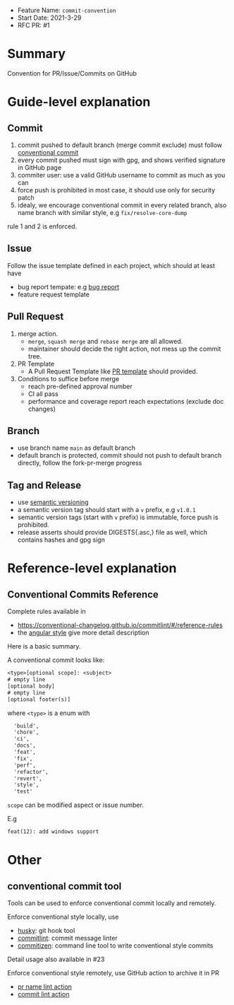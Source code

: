 - Feature Name: `commit-convention`
- Start Date: 2021-3-29
- RFC PR: #1

# Summary

[summary]: #summary

Convention for PR/Issue/Commits on GitHub

# Guide-level explanation

[guide-level-explanation]: #guide-level-explanation

## Commit

[commit]: #commit

1. commit pushed to default branch (merge commit exclude) must follow [conventional commit](https://www.conventionalcommits.org/en/v1.0.0/)
2. every commit pushed must sign with gpg, and shows verified signature in GitHub page
3. commiter user: use a valid GitHub username to commit as much as you can
4. force push is prohibited in most case, it should use only for security patch
5. idealy, we encourage conventional commit in every related branch, also name branch with similar style, e.g `fix/resolve-core-dump`

rule 1 and 2 is enforced.

## Issue

[issue]: #issue

Follow the issue template defined in each project, which should at least have

- bug report tempate: e.g [bug report](https://github.com/4paradigm/fedb/blob/main/.github/ISSUE_TEMPLATE/bug_report.md)
- feature request template

## Pull Request

[pr]: #pr

1. merge action.
   - `merge`, `squash merge` and `rebase merge` are all allowed.
   - maintainer should decide the right action, not mess up the commit tree.
2. PR Template
   - A Pull Request Template like [PR template](https://github.com/4paradigm/fedb/blob/main/.github/pull_request_template.md) should provided.
3. Conditions to suffice before merge
   - reach pre-defined approval number
   - CI all pass
   - performance and coverage report reach expectations (exclude doc changes)

## Branch

[branch]: branch

- use branch name `main` as default branch
- default branch is protected, commit should not push to default branch directly, follow the fork-pr-merge progress

## Tag and Release

[tag-and-release]: tag-and-release

- use [semantic versioning](https://semver.org)
- a semantic version tag should start with a `v` prefix, e.g `v1.0.1`
- semantic version tags (start with `v` prefix) is immutable, force push is prohibited.
- release asserts should provide DIGESTS{.asc,} file as well, which contains hashes and gpg sign

# Reference-level explanation

[reference-level-explanation]: #reference-level-explanation

## Conventional Commits Reference

[conventional-commits-ref]: #coventional-commits-ref

Complete rules available in

- https://conventional-changelog.github.io/commitlint/#/reference-rules
- the [angular style](https://github.com/angular/angular.js/blob/master/DEVELOPERS.md#-git-commit-guidelines) give more detail description

Here is a basic summary.

A conventional commit looks like:

```txt
<type>[optional scope]: <subject>
# empty line
[optional body]
# empty line
[optional footer(s)]
```

where `<type>` is a enum with

```txt
  'build',
  'chore',
  'ci',
  'docs',
  'feat',
  'fix',
  'perf',
  'refactor',
  'revert',
  'style',
  'test'
```

`scope` can be modified aspect or issue number.

E.g

```txt
feat(12): add windows support
```

# Other

## conventional commit tool

[conventional-commit-tool]: conventional-commit-tool

Tools can be used to enforce conventional commit locally and remotely.

Enforce conventional style locally, use

- [husky](https://github.com/typicode/husky): git hook tool
- [commitlint](https://github.com/conventional-changelog/commitlint): commit message linter
- [commitizen](https://github.com/commitizen/cz-cli): command line tool to write conventional style commits

Detail usage also available in #23

Enforce conventional style remotely, use GitHub action to archive it in PR

- [pr name lint action](https://github.com/JulienKode/pull-request-name-linter-action)
- [commit lint action](https://github.com/wagoid/commitlint-github-action)
